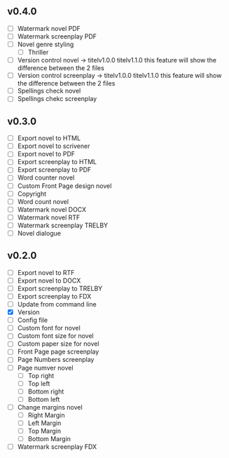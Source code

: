## v0.4.0
- [ ] Watermark novel PDF
- [ ] Watermark screenplay PDF
- [ ] Novel genre styling
  - [ ] Thriller
- [ ] Version control novel -> titelv1.0.0 titelv1.1.0 this feature will show the difference between the 2 files
- [ ] Version control screenplay -> titelv1.0.0 titelv1.1.0 this feature will show the difference between the 2 files
- [ ] Spellings check novel
- [ ] Spellings chekc screenplay

## v0.3.0
- [ ] Export novel to HTML
- [ ] Export novel to scrivener
- [ ] Export novel to PDF
- [ ] Export screenplay to HTML
- [ ] Export screenplay to PDF
- [ ] Word counter novel
- [ ] Custom Front Page design novel
- [ ] Copyright
- [ ] Word count novel
- [ ] Watermark novel DOCX
- [ ] Watermark novel RTF
- [ ] Watermark screenplay TRELBY
- [ ] Novel dialogue

## v0.2.0
- [ ] Export novel to RTF
- [ ] Export novel to DOCX
- [ ] Export screenplay to TRELBY
- [ ] Export screenplay to FDX
- [ ] Update from command line
- [x] Version
- [ ] Config file
- [ ] Custom font for novel
- [ ] Custom font size for novel
- [ ] Custom paper size for novel
- [ ] Front Page page screenplay
- [ ] Page Numbers screenplay
- [ ] Page numver novel
  - [ ] Top right
  - [ ] Top left
  - [ ] Bottom right
  - [ ] Bottom left
- [ ] Change margins novel
  - [ ] Right Margin
  - [ ] Left Margin
  - [ ] Top Margin
  - [ ] Bottom Margin
- [ ] Watermark screenplay FDX
